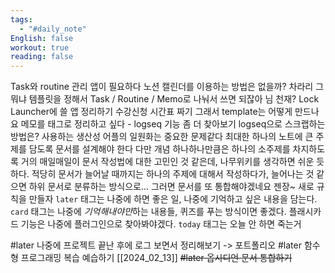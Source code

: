 ```yaml
---
tags:
  - "#daily_note"
English: false
workout: true
reading: false
---
```

Task와 routine 관리 앱이 필요하다 노션 캘린더를 이용하는 방법은 없을까? 
차라리 그 뭐냐 템플릿을 정해서 Task / Routine / Memo로 나눠서 쓰면 되잖아 님 천재?
Lock Launcher에 쓸 앱 정리하기
수강신청 시간표 짜기
그래서 template는 어떻게 만드나요
메모를 태그로 정리하고 싶다 - logseq 기능 좀 더 찾아보기
logseq으로 스크랩하는 방법은?
사용하는 생산성 어플의 일원화는 중요한 문제같다
최대한 하나의 노트에 큰 주제를 담도록 문서를 설계해야 한다
	다만 개념 하나하나만큼은 하나의 소주제를 차지하도록
거의 매일매일이 문서 작성법에 대한 고민인 것 같은데, 나무위키를 생각하면 쉬운 듯 하다. 적당히 문서가 늘어날 때까지는 하나의 주제에 대해서 작성하다가, 늘어나는 것 같으면 하위 문서로 분류하는 방식으로...
그러면 문서를 또 통합해야겠네요 젠장~
새로 규칙을 만들자
	`later` 태그는 나중에 하면 좋은 일, 나중에 기억하고 싶은 내용을 담는다.
	`card` 태그는 나중에 *기억해내야만*하는 내용들, 퀴즈를 푸는 방식이면 좋겠다. 플래시카드 기능은 나중에 플러그인으로 찾아봐야겠다.
	`today` 태그는 오늘 안 하면 죽는거

#later 나중에 프로젝트 끝난 후에 로그 보면서 정리해보기 -> 포트폴리오
#later 함수형 프로그래밍 복습 예습하기 [[2024_02_13]]
~~#later 옵시디언 문서 통합하기~~

